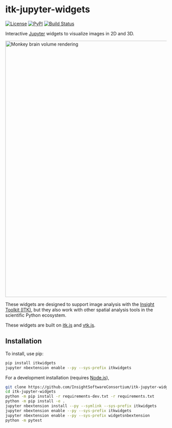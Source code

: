 itk-jupyter-widgets
===============================

[![License](https://img.shields.io/badge/License-Apache%202.0-blue.svg)](https://github.com/InsightSoftwareConsortium/itk-jupyter-widgets/blob/master/LICENSE)
[![PyPI](https://img.shields.io/pypi/v/itkwidgets.svg)](https://pypi.python.org/pypi/itkwidgets)
[![Build Status](https://circleci.com/gh/InsightSoftwareConsortium/itk-jupyter-widgets.svg?style=shield)](https://circleci.com/gh/InsightSoftwareConsortium/itk-jupyter-widgets)

Interactive [Jupyter](https://jupyter.org/) widgets to visualize images in 2D and 3D.

<img src="https://i.imgur.com/ERK5JtT.png" width="800" alt="Monkey brain volume rendering">

These widgets are designed to support image analysis with the [Insight Toolkit
(ITK)](https://itk.org/), but they also work with other spatial analysis tools
in the scientific Python ecosystem.

These widgets are built on
[itk.js](https://github.com/InsightSoftwareConsortium/itk-js) and
[vtk.js](https://github.com/Kitware/vtk-js).

Installation
------------

To install, use pip:

```sh
pip install itkwidgets
jupyter nbextension enable --py --sys-prefix itkwidgets
```


For a development installation (requires [Node.js](https://nodejs.org/en/download/)),

```sh
git clone https://github.com/InsightSoftwareConsortium/itk-jupyter-widgets.git
cd itk-jupyter-widgets
python -m pip install -r requirements-dev.txt -r requirements.txt
python -m pip install -e .
jupyter nbextension install --py --symlink --sys-prefix itkwidgets
jupyter nbextension enable --py --sys-prefix itkwidgets
jupyter nbextension enable --py --sys-prefix widgetsnbextension
python -m pytest
```
